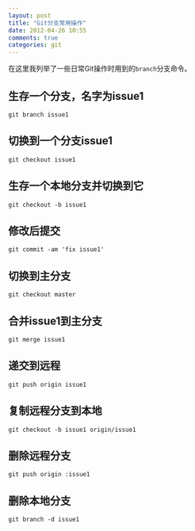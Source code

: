 ```yaml
---
layout: post
title: "Git分支常用操作"
date: 2012-04-26 10:55
comments: true
categories: git
---
```


在这里我列举了一些日常Git操作时用到的`branch`分支命令。
<!-- more -->

## 生存一个分支，名字为issue1

    git branch issue1

## 切换到一个分支issue1

    git checkout issue1

## 生存一个本地分支并切换到它

    git checkout -b issue1

## 修改后提交

    git commit -am 'fix issue1'

## 切换到主分支

    git checkout master

## 合并issue1到主分支

    git merge issue1

## 递交到远程

    git push origin issue1

## 复制远程分支到本地

    git checkout -b issue1 origin/issue1

## 删除远程分支

    git push origin :issue1

## 删除本地分支

    git branch -d issue1

